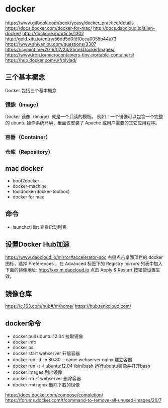 docker
=================

https://www.gitbook.com/book/yeasy/docker_practice/details
https://docs.docker.com/docker-for-mac/
http://docs.daocloud.io/allen-docker/
http://dockone.io/article/1302
http://gold.xitu.io/entry/56dd5d0fdf0eea0055b44a73
https://www.shiyanlou.com/questions/3307
https://icymint.me/2016/07/23/ShrinkDockerImages/
https://www.iron.io/microcontainers-tiny-portable-containers/
https://hub.docker.com/u/frolvlad/

## 三个基本概念

Docker 包括三个基本概念

### 镜像（Image）
Docker 镜像（Image）就是一个只读的模板。
例如：一个镜像可以包含一个完整的 ubuntu 操作系统环境，里面仅安装了 Apache 或用户需要的其它应用程序。

### 容器（Container）

### 仓库（Repository）


## mac docker
- boot2docker
- docker-machine
- tooldocker(docker-toolbox)
- docker for mac


## 命令
-  launchctl list 查看启动列表

## 设置Docker Hub加速
https://www.daocloud.io/mirror#accelerator-doc
右键点击桌面顶栏的 docker 图标，选择 Preferences ，在 Advanced 标签下的 Registry mirrors 列表中加入下面的镜像地址:
http://xxx.m.daocloud.io
点击 Apply & Restart 按钮使设置生效。

## 镜像仓库
https://c.163.com/hub#/m/home/
https://hub.tenxcloud.com/


## docker命令
- docker pull ubuntu:12.04 拉取镜像
- docker info
- docker ps
- docker start webserver  开启容器
- docker run -d -p 80:80 --name webserver nginx   建立容器
- docker run -t -i ubuntu:12.04 /bin/bash 运行ubuntu镜像并打开bash
- docker images  列出镜像
- docker rm -f webserver  删除容器
- docker rmi ngnix 删除下载的镜像

https://docs.docker.com/compose/completion/
https://forums.docker.com/t/command-to-remove-all-unused-images/20/7
